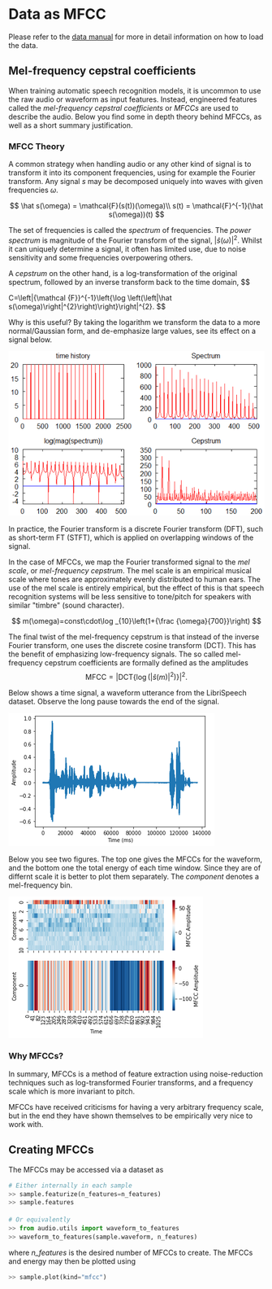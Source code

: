 # Data as MFCC
Please refer to the [data manual](data/data.md) for more in detail information on how to load the data.

## Mel-frequency cepstral coefficients
When training automatic speech recognition models, it is uncommon to use the raw audio or waveform as input features. Instead, engineered features called the *mel-frequency cepstral coefficients* or *MFCCs* are used to describe the audio. Below you find some in depth theory behind MFCCs, as well as a short summary justification.

### MFCC Theory 
A common strategy when handling audio or any other kind of signal is to transform it into its component frequencies, using for example the Fourier transform. Any signal $s$ may be decomposed uniquely into waves with given frequencies $\omega$.

$$
\hat s(\omega) = \mathcal{F}(s(t))(\omega)\\
s(t) =  \mathcal{F}^{-1}(\hat s(\omega))(t)
$$

The set of frequencies is called the *spectrum* of frequencies. The *power spectrum* is magnitude of the Fourier transform of the signal, $|\hat s(\omega)|^2$. Whilst it can uniquely determine a signal, it often has limited use, due to noise sensitivity and some frequencies overpowering others.

A *cepstrum* on the other hand, is a log-transformation of the original spectrum, followed by an inverse transform back to the time domain,
$$

C=\left|{\mathcal {F}}^{-1}\left\{\log \left(\left|\hat s(\omega)\right|^{2}\right)\right\}\right|^{2}.
$$

Why is this useful? By taking the logarithm we transform the data to a more normal/Gaussian form, and de-emphasize large values, see its effect on a signal below.

![An example of a cepstrum](../examples/cepstrum.png)

In practice, the Fourier transform is a discrete Fourier transform (DFT), such as short-term FT (STFT), which is applied on overlapping windows of the signal.

In the case of MFCCs, we map the Fourier transformed signal to the *mel scale*, or *mel-frequency cepstrum*. The mel scale is an empirical musical scale where tones are approximately evenly distributed to human ears. The use of the mel scale is entirely empirical, but the effect of this is that speech recognition systems will be less sensitive to tone/pitch for speakers with similar "timbre" (sound character).

$$
m(\omega)=const\cdot\log _{10}\left(1+{\frac {\omega}{700}}\right)
$$

The final twist of the mel-frequency cepstrum is that instead of the inverse Fourier transform, one uses the discrete cosine transform (DCT). This has the benefit of emphasizing low-frequency signals. The so called mel-frequency cepstrum coefficients are formally defined as the amplitudes
$$
\text{MFCC} = \left|{\text{DCT}}\left\{\log \left(\left|\hat s(m)\right|^{2}\right)\right\}\right|^{2}.
$$

Below shows a time signal, a waveform utterance from the LibriSpeech dataset. Observe the long pause towards the end of the signal.

![A time signal](../examples/waveform_ex.png)


Below you see two figures. The top one gives the MFCCs for the waveform, and the bottom one the total energy of each time window. Since they are of differnt scale it is better to plot them separately. The *component* denotes a mel-frequency bin. 

![The MFCCs](../examples/mfcc_ex.png)

### Why MFCCs?
In summary, MFCCs is a method of feature extraction using noise-reduction techniques such as log-transformed Fourier transforms, and a frequency scale which is more invariant to pitch. 

MFCCs have received criticisms for having a very arbitrary frequency scale, but in the end they have shown themselves to be empirically very nice to work with.

## Creating MFCCs
The MFCCs may be accessed via a dataset as 
```python
# Either internally in each sample
>> sample.featurize(n_features=n_features)
>> sample.features

# Or equivalently
>> from audio.utils import waveform_to_features
>> waveform_to_features(sample.waveform, n_features)
```
where *n_features* is the desired number of MFCCs to create. The MFCCs and energy may then be plotted using

```python
>> sample.plot(kind="mfcc")
```